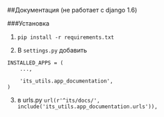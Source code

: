 ##Документация (не работает с django 1.6)

###Установка


1. `pip install -r requirements.txt`

2. В `settings.py` добавить
```
INSTALLED_APPS = (
    ...,

    'its_utils.app_documentation',
)
```


3. в urls.py
`url(r'^its/docs/', include('its_utils.app_documentation.urls')),`
